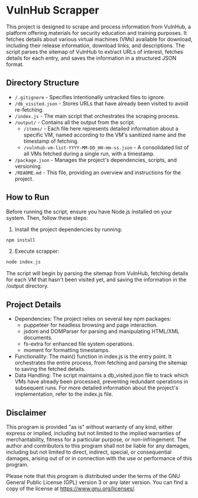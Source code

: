 # VulnHub Scrapper

This project is designed to scrape and process information from VulnHub, a platform offering materials for security education and training purposes. It fetches details about various virtual machines (VMs) available for download, including their release information, download links, and descriptions. The script parses the sitemap of VulnHub to extract URLs of interest, fetches details for each entry, and saves the information in a structured JSON format.

## Directory Structure

- `/.gitignore` - Specifies intentionally untracked files to ignore.
- `/db_visited.json` - Stores URLs that have already been visited to avoid re-fetching.
- `/index.js` - The main script that orchestrates the scraping process.
- `/output/` - Contains all the output from the script.
  - `/items/` - Each file here represents detailed information about a specific VM, named according to the VM's sanitized name and the timestamp of fetching.
  - `/vulnhub-vm-list-YYYY-MM-DD_HH-mm-ss.json` - A consolidated list of all VMs fetched during a single run, with a timestamp.
- `/package.json` - Manages the project's dependencies, scripts, and versioning.
- `/README.md` - This file, providing an overview and instructions for the project.

## How to Run

Before running the script, ensure you have Node.js installed on your system. Then, follow these steps:

1. Install the project dependencies by running:

```sh
npm install
```

2. Execute scrapper:

```sh
node index.js
```

The script will begin by parsing the sitemap from VulnHub, fetching details for each VM that hasn't been visited yet, and saving the information in the /output directory.

## Project Details

- Dependencies: The project relies on several key npm packages:
  - puppeteer for headless browsing and page interaction.
  - jsdom and DOMParser for parsing and manipulating HTML/XML documents.
  - fs-extra for enhanced file system operations.
  - moment for formatting timestamps.
- Functionality: The main() function in index.js is the entry point. It orchestrates the entire process, from fetching and parsing the sitemap to saving the fetched details.
- Data Handling: The script maintains a db_visited.json file to track which VMs have already been processed, preventing redundant operations in subsequent runs.
For more detailed information about the project's implementation, refer to the index.js file.

## Disclaimer

This program is provided "as is" without warranty of any kind, either express or implied, including but not limited to the implied warranties of merchantability, fitness for a particular purpose, or non-infringement. The author and contributors to this program shall not be liable for any damages, including but not limited to direct, indirect, special, or consequential damages, arising out of or in connection with the use or performance of this program.

Please note that this program is distributed under the terms of the GNU General Public License (GPL) version 3 or any later version. You can find a copy of the license at <https://www.gnu.org/licenses/>.

